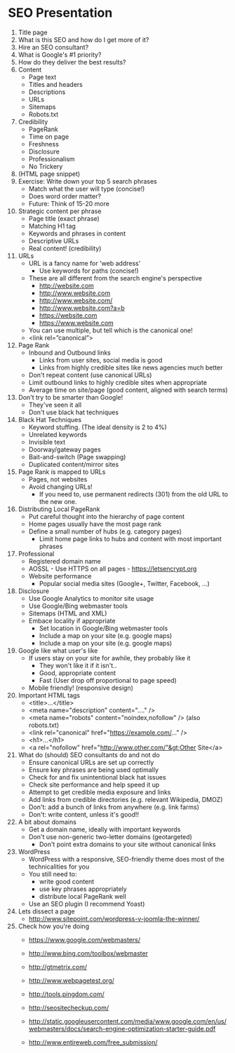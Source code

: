 # SEO Presentation

1. Title page
1. What is this SEO and how do I get more of it?
1. Hire an SEO consultant?
1. What is Google's #1 priority?
1. How do they deliver the best results?
1. Content
    * Page text
    * Titles and headers
    * Descriptions
    * URLs
    * Sitemaps
    * Robots.txt
1. Credibility
    * PageRank
    * Time on page
    * Freshness
    * Disclosure
    * Professionalism
    * No Trickery
1. (HTML page snippet)
1. Exercise: Write down your top 5 search phrases
    * Match what the user will type (concise!)
    * Does word order matter?
    * Future: Think of 15-20 more			
1. Strategic content per phrase
    * Page title (exact phrase)
    * Matching H1 tag
    * Keywords and phrases in content
    * Descriptive URLs		
    * Real content! (credibility)
1. URLs
    * URL is a fancy name for 'web address'
		* Use keywords for paths (concise!)
    * These are all different from the search engine's perspective
        * http://website.com
        * http://www.website.com
        * http://www.website.com/
        * http://www.website.com?a=b
        * https://website.com
        * https://www.website.com
    * You can use multiple, but tell which is the canonical one!
    * &lt;link rel=”canonical”&gt;
1. Page Rank
    * Inbound and Outbound links
        * Links from user sites, social media is good
        * Links from highly credible sites like news agencies much better
    * Don't repeat content (use canonical URLs)
    * Limit outbound links to highly credible sites when appropriate
    * Average time on site/page (good content, aligned with search terms)
1. Don't try to be smarter than Google!
    * They've seen it all
    * Don't use black hat techniques		
1. Black Hat Techniques
    * Keyword stuffing.  (The ideal density is 2 to 4%)
    * Unrelated keywords
    * Invisible text
    * Doorway/gateway pages
    * Bait-and-switch (Page swapping)
    * Duplicated content/mirror sites
1. Page Rank is mapped to URLs
    * Pages, not websites
    * Avoid changing URLs!
        * If you need to, use permanent redirects (301) from the old URL to the new one.
1. Distributing Local PageRank
    * Put careful thought into the hierarchy of page content
    * Home pages usually have the most page rank
    * Define a small number of hubs (e.g. category pages)		
		* Limit home page links to hubs and content with most important phrases
1. Professional
    * Registered domain name
    * AOSSL - Use HTTPS on all pages - https://letsencrypt.org
    * Website performance
		* Popular social media sites (Google+, Twitter, Facebook, …)
1. Disclosure
    * Use Google Analytics to monitor site usage
    * Use Google/Bing webmaster tools
    * Sitemaps (HTML and XML)
    * Embace locality if appropriate
        * Set location in Google/Bing webmaster tools
        * Include a map on your site (e.g. google maps)
        * Include a map on your site (e.g. google maps)
1. Google like what user's like
    * If users stay on your site for awhile, they probably like it
		* They won't like it if it isn't..
        * Good, appropriate content
        * Fast (User drop off proportional to page speed)
    * Mobile friendly! (responsive design)
1. Important HTML tags
    * &lt;title&gt;...&lt;/title&gt;
    * &lt;meta name="description" content="...." /&gt;
    * &lt;meta name="robots" content="noindex,nofollow" /&gt; (also robots.txt)
    * &lt;link rel="canonical" href="https://example.com/..." /&gt;
    * &lt;h1>...&lt;/h1&gt;
    * &lt;a rel="nofollow" href="http://www.other.com/"&gt;Other Site&lt;/a&gt;
1. What do (should) SEO consultants do and not do
    * Ensure canonical URLs are set up correctly
    * Ensure key phrases are being used optimally
    * Check for and fix unintentional black hat issues
    * Check site performance and help speed it up
    * Attempt to get credible media exposure and links 
    * Add links from credible directories (e.g. relevant Wikipedia, DMOZ)
    * Don't: add a bunch of links from anywhere (e.g. link farms)
    * Don't: write content, unless it's good!!
1. A bit about domains
    * Get a domain name, ideally with important keywords
    * Don't use non-generic two-letter domains (geotargeted)
		* Don't point extra domains to your site without canonical links
1. WordPress
    * WordPress with a responsive, SEO-friendly theme does most of the technicalities for you
    * You still need to:
        * write good content
        * use key phrases appropriately
        * distribute local PageRank well
    * Use an SEO plugin (I recommend Yoast)				
1. Lets dissect a page
    * http://www.sitepoint.com/wordpress-v-joomla-the-winner/
1. Check how you're doing
    * https://www.google.com/webmasters/
    * http://www.bing.com/toolbox/webmaster

    * http://gtmetrix.com/
    * http://www.webpagetest.org/
    * http://tools.pingdom.com/

    * http://seositecheckup.com/
    * http://static.googleusercontent.com/media/www.google.com/en/us/webmasters/docs/search-engine-optimization-starter-guide.pdf
		
    * http://www.entireweb.com/free_submission/